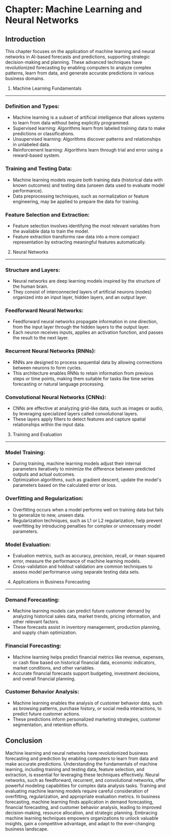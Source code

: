 Chapter: Machine Learning and Neural Networks
=============================================

Introduction
------------

This chapter focuses on the application of machine learning and neural networks in AI-based forecasts and predictions, supporting strategic decision-making and planning. These advanced techniques have revolutionized forecasting by enabling computers to analyze complex patterns, learn from data, and generate accurate predictions in various business domains.

1. Machine Learning Fundamentals
--------------------------------

### Definition and Types:

* Machine learning is a subset of artificial intelligence that allows systems to learn from data without being explicitly programmed.
* Supervised learning: Algorithms learn from labeled training data to make predictions or classifications.
* Unsupervised learning: Algorithms discover patterns and relationships in unlabeled data.
* Reinforcement learning: Algorithms learn through trial and error using a reward-based system.

### Training and Testing Data:

* Machine learning models require both training data (historical data with known outcomes) and testing data (unseen data used to evaluate model performance).
* Data preprocessing techniques, such as normalization or feature engineering, may be applied to prepare the data for training.

### Feature Selection and Extraction:

* Feature selection involves identifying the most relevant variables from the available data to train the model.
* Feature extraction transforms raw data into a more compact representation by extracting meaningful features automatically.

2. Neural Networks
------------------

### Structure and Layers:

* Neural networks are deep learning models inspired by the structure of the human brain.
* They consist of interconnected layers of artificial neurons (nodes) organized into an input layer, hidden layers, and an output layer.

### Feedforward Neural Networks:

* Feedforward neural networks propagate information in one direction, from the input layer through the hidden layers to the output layer.
* Each neuron receives inputs, applies an activation function, and passes the result to the next layer.

### Recurrent Neural Networks (RNNs):

* RNNs are designed to process sequential data by allowing connections between neurons to form cycles.
* This architecture enables RNNs to retain information from previous steps or time points, making them suitable for tasks like time series forecasting or natural language processing.

### Convolutional Neural Networks (CNNs):

* CNNs are effective at analyzing grid-like data, such as images or audio, by leveraging specialized layers called convolutional layers.
* These layers apply filters to detect features and capture spatial relationships within the input data.

3. Training and Evaluation
--------------------------

### Model Training:

* During training, machine learning models adjust their internal parameters iteratively to minimize the difference between predicted outputs and actual outcomes.
* Optimization algorithms, such as gradient descent, update the model's parameters based on the calculated error or loss.

### Overfitting and Regularization:

* Overfitting occurs when a model performs well on training data but fails to generalize to new, unseen data.
* Regularization techniques, such as L1 or L2 regularization, help prevent overfitting by introducing penalties for complex or unnecessary model parameters.

### Model Evaluation:

* Evaluation metrics, such as accuracy, precision, recall, or mean squared error, measure the performance of machine learning models.
* Cross-validation and holdout validation are common techniques to assess model performance using separate testing data sets.

4. Applications in Business Forecasting
---------------------------------------

### Demand Forecasting:

* Machine learning models can predict future customer demand by analyzing historical sales data, market trends, pricing information, and other relevant factors.
* These forecasts assist in inventory management, production planning, and supply chain optimization.

### Financial Forecasting:

* Machine learning helps predict financial metrics like revenue, expenses, or cash flow based on historical financial data, economic indicators, market conditions, and other variables.
* Accurate financial forecasts support budgeting, investment decisions, and overall financial planning.

### Customer Behavior Analysis:

* Machine learning enables the analysis of customer behavior data, such as browsing patterns, purchase history, or social media interactions, to predict future customer actions.
* These predictions inform personalized marketing strategies, customer segmentation, and retention efforts.

Conclusion
----------

Machine learning and neural networks have revolutionized business forecasting and prediction by enabling computers to learn from data and make accurate predictions. Understanding the fundamentals of machine learning, including training and testing data, feature selection, and extraction, is essential for leveraging these techniques effectively. Neural networks, such as feedforward, recurrent, and convolutional networks, offer powerful modeling capabilities for complex data analysis tasks. Training and evaluating machine learning models require careful consideration of overfitting, regularization, and appropriate evaluation metrics. In business forecasting, machine learning finds application in demand forecasting, financial forecasting, and customer behavior analysis, leading to improved decision-making, resource allocation, and strategic planning. Embracing machine learning techniques empowers organizations to unlock valuable insights, gain a competitive advantage, and adapt to the ever-changing business landscape.
